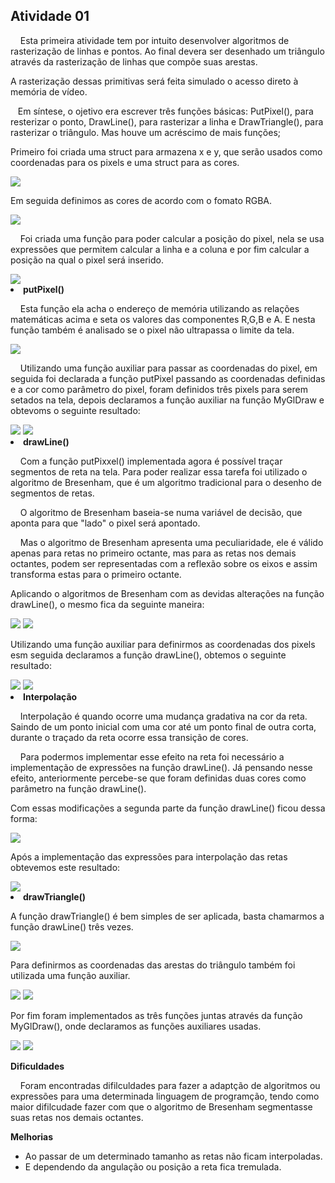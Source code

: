 <h2>Atividade 01 </h2>
<p>&nbsp&nbsp&nbsp Esta primeira atividade tem por intuito desenvolver algoritmos de rasterização de linhas e pontos. Ao final devera ser desenhado um triângulo através da rasterização de linhas que compõe suas arestas.</p>
<p>A rasterização dessas primitivas será feita simulado o acesso direto à memória de vídeo.</p>
<p>&nbsp&nbsp&nbspEm síntese, o ojetivo era escrever três funções básicas: PutPixel(), para resterizar o ponto, DrawLine(), para rasterizar a linha e DrawTriangle(), para rasterizar o triângulo. Mas houve um acréscimo de mais funções;</p>
<p>Primeiro foi criada uma struct para armazena x e y, que serão usados como coordenadas para os pixels e uma struct para as cores.</p>
<img src = "https://github.com/LukasHenrique/Introducao_a_Computcao_Grafica-2019.4/blob/master/img/CoordenadasCores.png">

<p>Em seguida definimos as cores de acordo com o fomato RGBA.</p>
<img src = "https://github.com/LukasHenrique/Introducao_a_Computcao_Grafica-2019.4/blob/master/img/Cores.png">

<p>&nbsp&nbsp&nbsp Foi criada uma função para poder calcular a posição do pixel, nela se usa expressões que permitem calcular a linha e a coluna e por fim calcular a posição na qual o pixel será inserido.</p>
<img src = "https://github.com/LukasHenrique/Introducao_a_Computcao_Grafica-2019.4/blob/master/img/Posicao.png">

<li><b>putPixel()</b></li>
<p>&nbsp&nbsp&nbsp Esta função ela acha o endereço de memória utilizando as relações matemáticas acima e seta os valores das componentes R,G,B e A. E nesta função também é analisado se o pixel não ultrapassa o limite da tela.</p>
<img src = "https://github.com/LukasHenrique/Introducao_a_Computcao_Grafica-2019.4/blob/master/img/putPixel.png">

<p>&nbsp&nbsp&nbsp Utilizando uma função auxiliar para passar as coordenadas do pixel, em seguida foi declarada a função putPixel passando as coordenadas definidas e a cor como parâmetro do pixel, foram definidos três pixels para serem setados na tela, depois declaramos a função auxiliar na função MyGlDraw e obtevoms o seguinte resultado:</p>
<img src = "https://github.com/LukasHenrique/Introducao_a_Computcao_Grafica-2019.4/blob/master/img/printPixel.png">
<img src = "https://github.com/LukasHenrique/Introducao_a_Computcao_Grafica-2019.4/blob/master/img/Pixels.png">

<li><b>drawLine()</b></li>
<p>&nbsp&nbsp&nbsp Com a função putPixxel() implementada agora é possível traçar segmentos de reta na tela. Para poder realizar essa tarefa foi utilizado o algoritmo de Bresenham, que é um algoritmo tradicional para o desenho de segmentos de retas.</p> 
<p>&nbsp&nbsp&nbsp O algoritmo de Bresenham baseia-se numa variável de decisão, que aponta para que "lado" o pixel será apontado.</p>
<p>&nbsp&nbsp&nbsp Mas o algoritmo de Bresenham apresenta uma peculiaridade, ele é válido apenas para retas no primeiro octante, mas para as retas nos demais octantes, podem ser representadas com a reflexão sobre os eixos e assim transforma estas para o primeiro octante.</p>
<p>Aplicando o algoritmos de Bresenham com as devidas alterações na função drawLine(), o mesmo fica da seguinte maneira:</p>
<img src = "https://github.com/LukasHenrique/Introducao_a_Computcao_Grafica-2019.4/blob/master/img/drawLine1.png">
<img src = "https://github.com/LukasHenrique/Introducao_a_Computcao_Grafica-2019.4/blob/master/img/drawLine2.png">

<p>Utilizando uma função auxiliar para definirmos as coordenadas dos pixels esm seguida declaramos a função drawLine(), obtemos o seguinte resultado:</p>
<img src = "https://github.com/LukasHenrique/Introducao_a_Computcao_Grafica-2019.4/blob/master/img/printLine.png">
<img src = "https://github.com/LukasHenrique/Introducao_a_Computcao_Grafica-2019.4/blob/master/img/Linhas.png">

<li><b>Interpolação</b></li>
<p>&nbsp&nbsp&nbsp Interpolação é quando ocorre uma mudança gradativa na cor da reta. Saindo de um ponto inicial com uma cor até um ponto final de outra corta, durante o traçado da reta ocorre essa transição de cores.</p>
<p>&nbsp&nbsp&nbsp Para podermos implementar esse efeito na reta foi necessário a implementação de expressões na função drawLine(). Já pensando nesse efeito, anteriormente percebe-se que foram definidas duas cores como parâmetro na função drawLine().</p>
<p>Com essas modificações a segunda parte da função drawLine() ficou dessa forma:</p>
<img src = "https://github.com/LukasHenrique/Introducao_a_Computcao_Grafica-2019.4/blob/master/img/drawLieInter.png">

<p>Após a implementação das expressões para interpolação das retas obtevemos este resultado:</p>
<img src = "https://github.com/LukasHenrique/Introducao_a_Computcao_Grafica-2019.4/blob/master/img/LinhaInter.png">

<li><b>drawTriangle()</b></li>
<p>A função drawTriangle() é bem simples de ser aplicada, basta chamarmos a função drawLine() três vezes.</p>
<img src = "https://github.com/LukasHenrique/Introducao_a_Computcao_Grafica-2019.4/blob/master/img/drawTriangle.png">

<p>Para definirmos as coordenadas das arestas do triângulo também foi utilizada uma função auxiliar.</p>
<img src = "https://github.com/LukasHenrique/Introducao_a_Computcao_Grafica-2019.4/blob/master/img/printTriangle.png">
<img src = "https://github.com/LukasHenrique/Introducao_a_Computcao_Grafica-2019.4/blob/master/img/Triangulo.png">

<p>Por fim foram implementados as três funções juntas através da função MyGlDraw(), onde declaramos as funções auxiliares usadas.</p>
<img src = "https://github.com/LukasHenrique/Introducao_a_Computcao_Grafica-2019.4/blob/master/img/mydraw.png">
<img src = "https://github.com/LukasHenrique/Introducao_a_Computcao_Grafica-2019.4/blob/master/img/Final.png">

<b>Dificuldades</b>
<p>&nbsp&nbsp&nbsp Foram encontradas difilculdades para fazer a adaptção de algoritmos ou expressões para uma determinada linguagem de programção, tendo como maior difilcudade fazer com que o algoritmo de Bresenham segmentasse suas retas nos demais octantes.</p>

<b>Melhorias</b>
<ul>
  <li>Ao passar de um determinado tamanho as retas não ficam interpoladas.</li>
  <li>E dependendo da angulação ou posição a reta fica tremulada.</li>
</ul>
